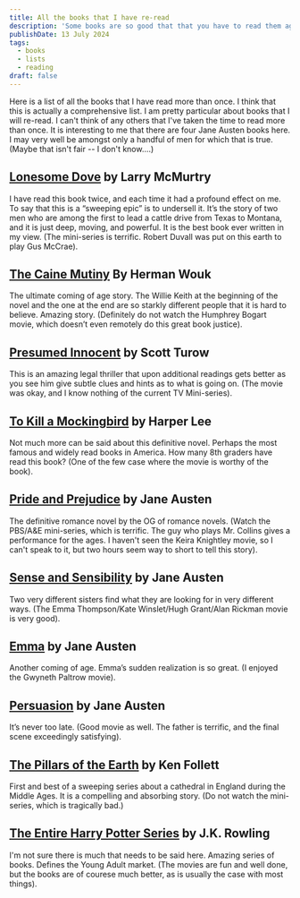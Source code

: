 ```yaml
---
title: All the books that I have re-read
description: 'Some books are so good that that you have to read them again'
publishDate: 13 July 2024
tags:
  - books
  - lists
  - reading
draft: false
---
```


Here is a list of all the books that I have read more than once. I think that this is actually a comprehensive list. I am pretty particular about books that I will re-read. I can't think of any others that I've taken the time to read more than once. It is interesting to me that there are four Jane Austen books here. I may very well be amongst only a handful of men for which that is true. (Maybe that isn't fair -- I don't know....)

## [Lonesome Dove](https://amzn.to/3Y4Vtkv) by Larry McMurtry

I have read this book twice, and each time it had a profound effect on me. To say that this is a “sweeping epic” is to undersell it. It’s the story of two men who are among the first to lead a cattle drive from Texas to Montana, and it is just deep, moving, and powerful. It is the best book ever written in my view. (The mini-series is terrific. Robert Duvall was put on this earth to play Gus McCrae).

## [The Caine Mutiny](https://amzn.to/3W2pqPx) By Herman Wouk

The ultimate coming of age story. The Willie Keith at the beginning of the novel and the one at the end are so starkly different people that it is hard to believe. Amazing story. (Definitely do not watch the Humphrey Bogart movie, which doesn’t even remotely do this great book justice).

## [Presumed Innocent](https://amzn.to/3WnIGbP) by Scott Turow

This is an amazing legal thriller that upon additional readings gets better as you see him give subtle clues and hints as to what is going on. (The movie was okay, and I know nothing of the current TV Mini-series).

## [To Kill a Mockingbird](https://amzn.to/4cGsdFe) by Harper Lee

Not much more can be said about this definitive novel. Perhaps the most famous and widely read books in America. How many 8th graders have read this book? (One of the few case where the movie is worthy of the book).

## [Pride and Prejudice](https://amzn.to/4eXI2cb) by Jane Austen

The definitive romance novel by the OG of romance novels. (Watch the PBS/A&E mini-series, which is terrific. The guy who plays Mr. Collins gives a performance for the ages. I haven't seen the Keira Knightley movie, so I can't speak to it, but two hours seem way to short to tell this story).

## [Sense and Sensibility](https://amzn.to/3LmA8vl) by Jane Austen

Two very different sisters find what they are looking for in very different ways. (The Emma Thompson/Kate Winslet/Hugh Grant/Alan Rickman movie is very good).

## [Emma](https://amzn.to/4cYc51x) by Jane Austen

Another coming of age. Emma’s sudden realization is so great. (I enjoyed the Gwyneth Paltrow movie).

## [Persuasion](https://amzn.to/3zE8Ldz) by Jane Austen

It’s never too late. (Good movie as well. The father is terrific, and the final scene exceedingly satisfying).

## [The Pillars of the Earth](https://amzn.to/4cZosdL) by Ken Follett

First and best of a sweeping series about a cathedral in England during the Middle Ages. It is a compelling and absorbing story. (Do not watch the mini-series, which is tragically bad.)

## [The Entire Harry Potter Series](https://amzn.to/4cTLKl6) by J.K. Rowling

I'm not sure there is much that needs to be said here. Amazing series of books. Defines the Young Adult market. (The movies are fun and well done, but the books are of courese much better, as is usually the case with most things).
